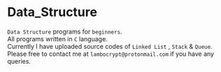 # Data_Structure
`Data Structure` programs for `beginners`.<br>
All programs written in `C` language.<br>
Currently I have uploaded source codes of `Linked List` , `Stack` & `Queue`.<br>
Please free to contact me at `lambocrypt@protonmail.com` if you have any queries.


